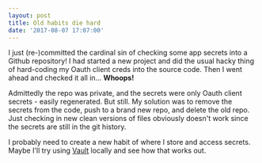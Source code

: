 ```yaml
---
layout: post
title: Old habits die hard
date: '2017-08-07 17:07:00'
---
```


I just (re-)committed the cardinal sin of checking some app secrets into a Github repository! I had started a new project and did the usual hacky thing of hard-coding my Oauth client creds into the source code. Then I went ahead and checked it all in... **Whoops!**  

Admittedly the repo was private, and the secrets were only Oauth client secrets - easily regenerated. But still. My solution was to remove the secrets from the code, push to a brand new repo, and delete the old repo. Just checking in new clean versions of files obviously doesn't work since the secrets are still in the git history.

I probably need to create a new habit of where I store and access secrets. Maybe I'll try using [Vault](https://www.vaultproject.io/) locally and see how that works out.